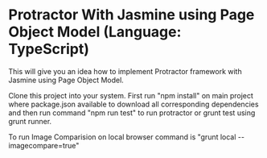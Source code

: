 # Protractor With Jasmine using Page Object Model (Language: TypeScript)
This will give you an idea how to implement Protractor framework with Jasmine using Page Object Model.

Clone this project into your system. 
First run "npm install" on main project where package.json available to download all corresponding dependencies and then run command "npm run test" to run protractor or grunt test using grunt runner.

To run Image Comparision on local browser command is "grunt local --imagecompare=true"


